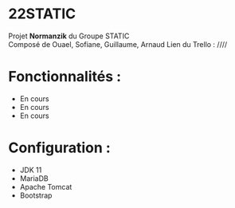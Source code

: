# 22STATIC

Projet <strong>Normanzik</strong> du Groupe STATIC<br>
Composé de Ouael, Sofiane, Guillaume, Arnaud
Lien du Trello : ////

# Fonctionnalités :
- En cours
- En cours
- En cours

# Configuration : 
- JDK 11
- MariaDB
- Apache Tomcat
- Bootstrap
